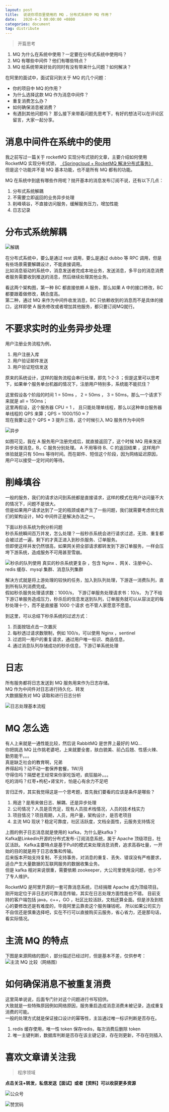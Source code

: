 ```yaml
---
layout: post
title:  说说你项目里使用的 MQ ，分布式系统中 MQ 作用？
date:   2020-4-3 00:00:00 +0800
categories: document
tag: distribute
---
```


>开篇思考
1. MQ 为什么在系统中使用？一定要在分布式系统中使用吗？
2. MQ 有哪些中间件？他们有哪些特点？
3. MQ 给系统带来好处的同时有没有带来什么问题？如何解决？

在阿里的面试中，面试官问到关于 MQ 的几个问题：
* 你的项目中 MQ 的作用？
* 为什么选择这款 MQ 作为消息中间件？
* 重复消费怎么办？
* 如何确保消息被消费？
* 有遇到其他问题吗？
那么接下来带着问题先思考下，有好的想法可以在评论区留言，大家一起分享。

# 消息中间件在系统中的使用
我之前写过一篇关于 rocketMQ 实现分布式锁的文章，主要介绍如何使用 RocketMQ 实现分布式锁，
[《Springcloud + RocketMQ 解决分布式事务》](https://torgor.github.io/2020/03/01/java-springcloud-alibaba-rocketMQ/)  
但是这个功能并不是 MQ 基本功能，也不是所有 MQ 都有的功能。

MQ 在系统中到底有哪些作用呢？抛开基本的消息发布订阅不说，还有以下几点：
1. 分布式系统解耦
2. 不需要立即返回的业务异步处理
3. 削峰填谷，不直接访问服务，缓解服务压力，增加性能
4. 日志记录

# 分布式系统解耦

![解耦](https://torgor.github.io/styles/images/distribute/MQ-解耦.png)

在分布式系统中，要么是通过 rest 调用，要么是通过 dubbo 等 RPC 调用，但是有些场景需要解耦设计，不能直接调用。  
比如消息驱动的系统中，消息发送者完成本地业务，发送消息，多平台的消息消费者服务需要收到推送的消息，然后继续处理其他业务。

看这两个架构图，第一种 BC 都直接依赖 A 服务，那么如果 A 中的接口修改，BC 都要跟着做修改，耦合度高。  
第二种，通过 MQ 来作为中间件收发消息，BC 只依赖收到的消息而不是具体的接口，这样即使 A 服务修改或者增加其他服务，都只要订阅MQ就行。

# 不要求实时的业务异步处理

用户注册业务流程为例，
1. 用户注册入库
2. 用户验证邮件发送 
3. 用户验证短信发送

原来的系统设计，这样的服务流程会串行处理，即先 1-2-3 ；但是这里可以思考下，如果单个服务单台机器的情况下，注册用户特别多，系统能不能抗住？

这里假设各个阶段的时间 1 = 50ms ， 2 = 50ms ， 3 = 50ms，那么一个请求下来就是 all = 150ms；  
这里再假设，这个服务器 CPU = 1 ， 且只能处理单线程，那么以这种单台服务器单线程的 QPS 来算；QPS = 1000/150 ≈ 7  
现在我要让这个 QPS * 3 提升三倍，这个时候引入 MQ 服务作为中间件

![异步](https://torgor.github.io/styles/images/distribute/MQ-sync.png)

如图可见，我在 A 服务用户注册完成后，就直接返回了，这个时候 MQ 用来发送异步处理消息，B，C 服务分别处理。
A 不用等待 B、C 的返回结果 ，这样用户体验就是只有 50ms 等待时间。而在邮件、短信这个阶段，因为网络延迟原因，
用户可以接受一定时间的等待。

# 削峰填谷
一般的服务，我们的请求访问到系统都是直接请求，这样的模式在用户访问量不大的情况下，问题不是很大。  
但是如果用户请求达到了一定的瓶颈或者产生了一些问题，我们就需要考虑优化我们的架构设计，MQ 中间件正是解决办法之一。  

下面以秒杀系统为例分析问题  
秒杀系统瞬间百万并发，怎么处理？一般秒杀系统会进行请求过滤，无效、重复都会被过滤一遍，剩下的才真正进入到秒杀服务、订单服务。  
但即使这样并发仍然很高，如果网关把全部请求都转发到下游订单服务，一样会压垮下游系统，造成服务不可用甚至雪崩。  

![秒杀的队列使用](https://torgor.github.io/styles/images/distribute/MQ-seckill.png)
真实的秒杀系统更复杂 ，包含 Nginx 、网关、注册中心、redis 缓存、mysql 集群、消息队列集群

解决方式就是将上游处理的较快的任务，加入到队列处理，下游逐一消费队列，直到所有队列消费完成。  
假如秒杀服务处理请求数：1000/s，
下游订单服务处理请求书：10/s，
为了不给下游订单服务造成压力，秒杀后的信息发送到队列，订单服务就可以从容淡定的每秒处理十个，而不是直接塞 1000 个请求
也不管人家愿意不愿意。

到这里，可以总结下秒杀系统的过滤方式：
1. 页面按钮点击一次置灰
2. 每秒透过请求数限制，例如 100/s，可以使用 Nginx ，sentinel
3. 过滤同一用户的重复请求，通过用户唯一标识、商品信息，
4. 通过消息队列存储成功的秒杀信息，下游订单系统处理

# 日志
所有服务都将日志发送到 MQ 服务用来作为日志存储。  
MQ 作为中间件对日志进行持久化、转发  
大数据服务对 MQ 读取和进行日志分析

![日志处理基本流程](https://torgor.github.io/styles/images/distribute/MQ-log-deal.png)

# MQ 怎么选
有人上来就是一通性能比较，然后说 RabbitMQ 是世界上最好的 MQ...   
你把挑选 MQ 比作挑老婆吧，上来就要全套，肤白貌美、前凸后翘、性感火辣、勤劳能干。。。  
真是缺乏社会的教育啊，兄弟  
养得起吗？动不动一套保养套餐，1W/月    
守得住吗？隔壁老王经常来你家吃饭吧，疯狂脑补。。。    
吃的消吗？红枣+枸杞+肾宝片，怕是心有余力不足吧  

言归正传，其实我觉得这是一个思考题，首先我们要看的应该是条件是哪些？  
1. 用途？是用来做日志、解耦、还是异步处理
2. 公司情况？人员是否充足，现有人员技术栈情况，人员的技术栈实力
3. 项目情况？项目周期，人员，用户量，架构设计，是否老项目
4. 主流 MQ 现状？稳定可靠度，社区活跃度，文档全面性，云服务支持情况

上图的例子日志消息就是使用的 kafka，为什么是kafka？  
Kafka是LinkedIn开源的分布式发布-订阅消息系统，属于 Apache 顶级项目，社区活跃。
Kafka主要特点是基于Pull的模式来处理消息消费，追求高吞吐量，一开始的目的就是用于日志收集和传输。  
后来版本开始支持复制，不支持事务，对消息的重复、丢失、错误没有严格要求，适合产生大量数据的互联网服务的数据收集业务。  
但是 kafka 相对来说很重，需要依赖 zookeeper，大公司里使用没问题，也少不了专人维护。

RocketMQ 是阿里开源的一套可靠消息系统，已经捐赠 Apache 成为顶级项目。刚开始定位于非日志的可靠消息传输，其实在日志处理方面性能也不错。
目前支持的客户端包括 java，c++，GO ，社区比较活跃，文档还算全面。但是涉及到核心的要修改还是有难度的，毕竟阿里云靠卖这个服务赚钱呢。
所以如果公司实力不自信还是慎重选择吧，实在不行可以直接购买云服务，省心省力，还是那句话，看实际情况。

# 主流 MQ 的特点   
下图是来源网络的图片，部分描述已经过时，但是基本不差，仅供参考：
![主流 MQ 比较（网络图）](https://torgor.github.io/styles/images/distribute/distribute-mq-compare.jpg)

# 如何确保消息不被重复消费
这里简单说说，后面专门针对这个问题进行书写招供。  
大致就是一些特殊原因例如网络原因，服务重启造成消息消费未被记录，造成重复消费的可能。  
一般的处理方式就是保证接口设计的幂等性，主旨通过唯一标识判断是否存在。  
1. redis 缓存使用，唯一性 token 保存redis，每次消费后删除 token
2. 唯一主键判断，数据库判断是否存在该主键记录，存在则更新，不存在则插入



# 喜欢文章请关注我    
> 程序领域  

**点击关注+转发，私信发送【面试】或者【资料】可以收获更多资源**

![公众号](https://torgor.github.io/styles/images/my-public-ma.png)

![赞赏码](https://torgor.github.io/styles/images/my-zanshang-ma.png)








